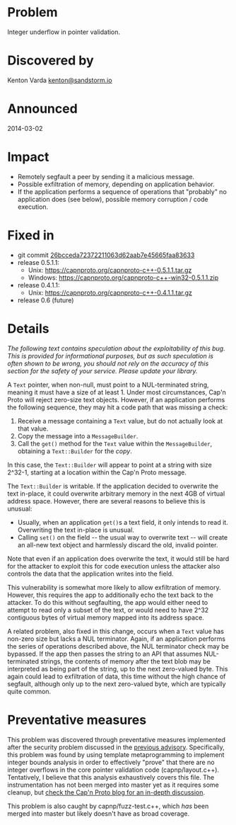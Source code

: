 Problem
=======

Integer underflow in pointer validation.

Discovered by
=============

Kenton Varda <kenton@sandstorm.io>

Announced
=========

2014-03-02

Impact
======

- Remotely segfault a peer by sending it a malicious message.
- Possible exfiltration of memory, depending on application behavior.
- If the application performs a sequence of operations that "probably" no
  application does (see below), possible memory corruption / code execution.

Fixed in
========

- git commit [26bcceda72372211063d62aab7e45665faa83633][0]
- release 0.5.1.1:
  - Unix: https://capnproto.org/capnproto-c++-0.5.1.1.tar.gz
  - Windows: https://capnproto.org/capnproto-c++-win32-0.5.1.1.zip
- release 0.4.1.1:
  - Unix: https://capnproto.org/capnproto-c++-0.4.1.1.tar.gz
- release 0.6 (future)

[0]: https://github.com/sandstorm-io/capnproto/commit/26bcceda72372211063d62aab7e45665faa83633

Details
=======

*The following text contains speculation about the exploitability of this
bug. This is provided for informational purposes, but as such speculation is
often shown to be wrong, you should not rely on the accuracy of this
section for the safety of your service. Please update your library.*

A `Text` pointer, when non-null, must point to a NUL-terminated string, meaning
it must have a size of at least 1. Under most circumstances, Cap'n Proto will
reject zero-size text objects. However, if an application performs the
following sequence, they may hit a code path that was missing a check:

1. Receive a message containing a `Text` value, but do not actually look at
   that value.
2. Copy the message into a `MessageBuilder`.
3. Call the `get()` method for the `Text` value within the `MessageBuilder`,
   obtaining a `Text::Builder` for the *copy*.

In this case, the `Text::Builder` will appear to point at a string with size
2^32-1, starting at a location within the Cap'n Proto message.

The `Text::Builder` is writable. If the application decided to overwrite the
text in-place, it could overwrite arbitrary memory in the next 4GB of virtual
address space. However, there are several reasons to believe this is unusual:

- Usually, when an application `get()`s a text field, it only intends to
  read it. Overwriting the text in-place is unusual.
- Calling `set()` on the field -- the usual way to overwrite text -- will
  create an all-new text object and harmlessly discard the old, invalid
  pointer.

Note that even if an application does overwrite the text, it would still be
hard for the attacker to exploit this for code execution unless the attacker
also controls the data that the application writes into the field.

This vulnerability is somewhat more likely to allow exfiltration of memory.
However, this requires the app to additionally echo the text back to the
attacker. To do this without segfaulting, the app would either need to attempt
to read only a subset of the text, or would need to have 2^32 contiguous bytes
of virtual memory mapped into its address space.

A related problem, also fixed in this change, occurs when a `Text` value
has non-zero size but lacks a NUL terminator. Again, if an application
performs the series of operations described above, the NUL terminator check
may be bypassed. If the app then passes the string to an API that assumes
NUL-terminated strings, the contents of memory after the text blob may be
interpreted as being part of the string, up to the next zero-valued byte.
This again could lead to exfiltration of data, this time without the high
chance of segfault, although only up to the next zero-valued byte, which
are typically quite common.

Preventative measures
=====================

This problem was discovered through preventative measures implemented after
the security problem discussed in the [previous advisory][1]. Specifically, this
problem was found by using template metaprogramming to implement integer
bounds analysis in order to effectively "prove" that there are no integer
overflows in the core pointer validation code (capnp/layout.c++).
Tentatively, I believe that this analysis exhaustively covers this file.
The instrumentation has not been merged into master yet as it requires some
cleanup, but [check the Cap'n Proto blog for an in-depth discussion][2].

This problem is also caught by capnp/fuzz-test.c++, which *has* been
merged into master but likely doesn't have as broad coverage.

[1]: https://github.com/sandstorm-io/capnproto/tree/master/security-advisories/2014-03-02-0-c++-integer-overflow.md
[2]: https://capnproto.org/news/2015-03-02-security-advisory-and-integer-overflow-protection.html

